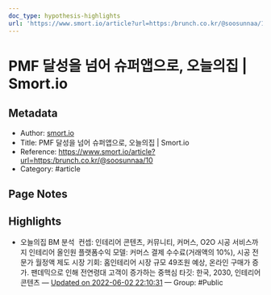 ```yaml
---
doc_type: hypothesis-highlights
url: 'https://www.smort.io/article?url=https:/brunch.co.kr/@soosunnaa/10'
---
```


# PMF 달성을 넘어 슈퍼앱으로, 오늘의집 | Smort.io

## Metadata
- Author: [smort.io]()
- Title: PMF 달성을 넘어 슈퍼앱으로, 오늘의집 | Smort.io
- Reference: https://www.smort.io/article?url=https:/brunch.co.kr/@soosunnaa/10
- Category: #article

## Page Notes
## Highlights
- 오늘의집 BM 분석  컨셉: 인테리어 콘텐츠, 커뮤니티, 커머스, O2O 시공 서비스까지 인테리어 올인원 플랫폼수익 모델: 커머스 결제 수수료(거래액의 10%), 시공 전문가 월정액 제도 시장 기회: 홈인테리어 시장 규모 49조원 예상, 온라인 구매가 증가. 팬데믹으로 인해 전연령대 고객이 증가하는 중핵심 타깃: 한국, 2030, 인테리어 콘텐츠 — [Updated on 2022-06-02 22:10:31](https://hyp.is/YTOkiuJ1EeyyNYMFkiyyOA/www.smort.io/article?url=https:/brunch.co.kr/@soosunnaa/10) — Group: #Public



